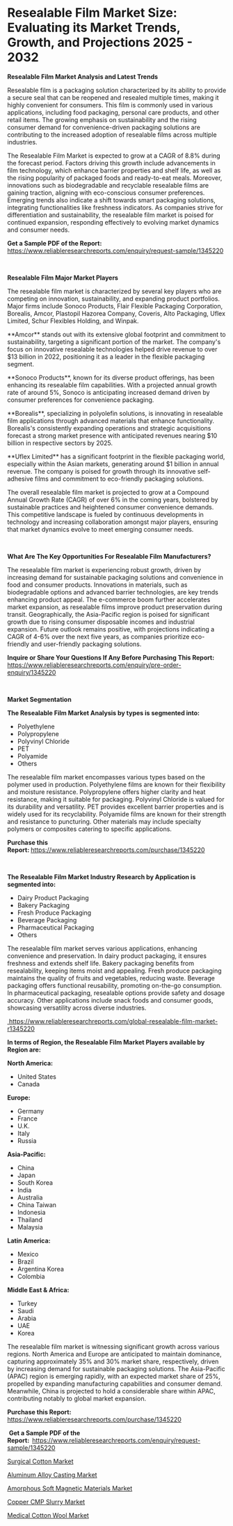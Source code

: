 <p><h1>Resealable Film Market Size: Evaluating its Market Trends, Growth, and Projections 2025 - 2032</h1></p><p><strong>Resealable Film Market Analysis and Latest Trends</strong></p>
<p><p>Resealable film is a packaging solution characterized by its ability to provide a secure seal that can be reopened and resealed multiple times, making it highly convenient for consumers. This film is commonly used in various applications, including food packaging, personal care products, and other retail items. The growing emphasis on sustainability and the rising consumer demand for convenience-driven packaging solutions are contributing to the increased adoption of resealable films across multiple industries.</p><p>The Resealable Film Market is expected to grow at a CAGR of 8.8% during the forecast period. Factors driving this growth include advancements in film technology, which enhance barrier properties and shelf life, as well as the rising popularity of packaged foods and ready-to-eat meals. Moreover, innovations such as biodegradable and recyclable resealable films are gaining traction, aligning with eco-conscious consumer preferences. Emerging trends also indicate a shift towards smart packaging solutions, integrating functionalities like freshness indicators. As companies strive for differentiation and sustainability, the resealable film market is poised for continued expansion, responding effectively to evolving market dynamics and consumer needs.</p></p>
<p><strong>Get a Sample PDF of the Report:&nbsp;</strong> <a href="https://www.reliableresearchreports.com/enquiry/request-sample/1345220?utm_campaign=37&utm_medium=2&utm_source=Github&utm_content=ia&utm_term=31032025&utm_id=resealable-film">https://www.reliableresearchreports.com/enquiry/request-sample/1345220</a></p>
<p>&nbsp;</p>
<p><strong>Resealable Film Major Market Players</strong></p>
<p><p>The resealable film market is characterized by several key players who are competing on innovation, sustainability, and expanding product portfolios. Major firms include Sonoco Products, Flair Flexible Packaging Corporation, Borealis, Amcor, Plastopil Hazorea Company, Coveris, Alto Packaging, Uflex Limited, Schur Flexibles Holding, and Winpak.</p><p>**Amcor** stands out with its extensive global footprint and commitment to sustainability, targeting a significant portion of the market. The company's focus on innovative resealable technologies helped drive revenue to over $13 billion in 2022, positioning it as a leader in the flexible packaging segment.</p><p>**Sonoco Products**, known for its diverse product offerings, has been enhancing its resealable film capabilities. With a projected annual growth rate of around 5%, Sonoco is anticipating increased demand driven by consumer preferences for convenience packaging. </p><p>**Borealis**, specializing in polyolefin solutions, is innovating in resealable film applications through advanced materials that enhance functionality. Borealis's consistently expanding operations and strategic acquisitions forecast a strong market presence with anticipated revenues nearing $10 billion in respective sectors by 2025.</p><p>**Uflex Limited** has a significant footprint in the flexible packaging world, especially within the Asian markets, generating around $1 billion in annual revenue. The company is poised for growth through its innovative self-adhesive films and commitment to eco-friendly packaging solutions. </p><p>The overall resealable film market is projected to grow at a Compound Annual Growth Rate (CAGR) of over 6% in the coming years, bolstered by sustainable practices and heightened consumer convenience demands. This competitive landscape is fueled by continuous developments in technology and increasing collaboration amongst major players, ensuring that market dynamics evolve to meet emerging consumer needs.</p></p>
<p>&nbsp;</p>
<p><strong>What Are The Key Opportunities For Resealable Film Manufacturers?</strong></p>
<p><p>The resealable film market is experiencing robust growth, driven by increasing demand for sustainable packaging solutions and convenience in food and consumer products. Innovations in materials, such as biodegradable options and advanced barrier technologies, are key trends enhancing product appeal. The e-commerce boom further accelerates market expansion, as resealable films improve product preservation during transit. Geographically, the Asia-Pacific region is poised for significant growth due to rising consumer disposable incomes and industrial expansion. Future outlook remains positive, with projections indicating a CAGR of 4-6% over the next five years, as companies prioritize eco-friendly and user-friendly packaging solutions.</p></p>
<p><strong>Inquire or Share Your Questions If Any Before Purchasing This Report:</strong> <a href="https://www.reliableresearchreports.com/enquiry/pre-order-enquiry/1345220?utm_campaign=37&utm_medium=2&utm_source=Github&utm_content=ia&utm_term=31032025&utm_id=resealable-film">https://www.reliableresearchreports.com/enquiry/pre-order-enquiry/1345220</a></p>
<p>&nbsp;</p>
<p><strong>Market Segmentation</strong></p>
<p><strong>The Resealable Film Market Analysis by types is segmented into:</strong></p>
<p><ul><li>Polyethylene</li><li>Polypropylene</li><li>Polyvinyl Chloride</li><li>PET</li><li>Polyamide</li><li>Others</li></ul></p>
<p><p>The resealable film market encompasses various types based on the polymer used in production. Polyethylene films are known for their flexibility and moisture resistance. Polypropylene offers higher clarity and heat resistance, making it suitable for packaging. Polyvinyl Chloride is valued for its durability and versatility. PET provides excellent barrier properties and is widely used for its recyclability. Polyamide films are known for their strength and resistance to puncturing. Other materials may include specialty polymers or composites catering to specific applications.</p></p>
<p><strong>Purchase this Report:&nbsp;</strong><a href="https://www.reliableresearchreports.com/purchase/1345220?utm_campaign=37&utm_medium=2&utm_source=Github&utm_content=ia&utm_term=31032025&utm_id=resealable-film">https://www.reliableresearchreports.com/purchase/1345220</a></p>
<p>&nbsp;</p>
<p><strong>The Resealable Film Market Industry Research by Application is segmented into:</strong></p>
<p><ul><li>Dairy Product Packaging</li><li>Bakery Packaging</li><li>Fresh Produce Packaging</li><li>Beverage Packaging</li><li>Pharmaceutical Packaging</li><li>Others</li></ul></p>
<p><p>The resealable film market serves various applications, enhancing convenience and preservation. In dairy product packaging, it ensures freshness and extends shelf life. Bakery packaging benefits from resealability, keeping items moist and appealing. Fresh produce packaging maintains the quality of fruits and vegetables, reducing waste. Beverage packaging offers functional reusability, promoting on-the-go consumption. In pharmaceutical packaging, resealable options provide safety and dosage accuracy. Other applications include snack foods and consumer goods, showcasing versatility across diverse industries.</p></p>
<p><a href="https://www.reliableresearchreports.com/global-resealable-film-market-r1345220?utm_campaign=37&utm_medium=2&utm_source=Github&utm_content=ia&utm_term=31032025&utm_id=resealable-film">&nbsp;https://www.reliableresearchreports.com/global-resealable-film-market-r1345220</a></p>
<p><strong>In terms of Region, the Resealable Film Market Players available by Region are:</strong></p>
<p>
    <p> <strong> North America: </strong>
        <ul>
            <li>United States</li>
            <li>Canada</li>
        </ul>
        </p> 
    <p> <strong> Europe: </strong>
        <ul>
            <li>Germany</li>
            <li>France</li>
            <li>U.K.</li>
            <li>Italy</li>
            <li>Russia</li>
        </ul>
        </p> 
    <p> <strong> Asia-Pacific: </strong>
        <ul>
            <li>China</li>
            <li>Japan</li>
            <li>South Korea</li>
            <li>India</li>
            <li>Australia</li>
            <li>China Taiwan</li>
            <li>Indonesia</li>
            <li>Thailand</li>
            <li>Malaysia</li>
        </ul>
        </p> 
    <p> <strong> Latin America: </strong>
        <ul>
            <li>Mexico</li>
            <li>Brazil</li>
            <li>Argentina Korea</li>
            <li>Colombia</li>
        </ul>
        </p> 
    <p> <strong> Middle East & Africa: </strong>
        <ul>
            <li>Turkey</li>
            <li>Saudi</li>
            <li>Arabia</li>
            <li>UAE</li>
            <li>Korea</li>
        </ul>
    </p>
    </p>
<p><p>The resealable film market is witnessing significant growth across various regions. North America and Europe are anticipated to maintain dominance, capturing approximately 35% and 30% market share, respectively, driven by increasing demand for sustainable packaging solutions. The Asia-Pacific (APAC) region is emerging rapidly, with an expected market share of 25%, propelled by expanding manufacturing capabilities and consumer demand. Meanwhile, China is projected to hold a considerable share within APAC, contributing notably to global market expansion.</p></p>
<p><strong>Purchase this Report: </strong><a href="https://www.reliableresearchreports.com/purchase/1345220?utm_campaign=37&utm_medium=2&utm_source=Github&utm_content=ia&utm_term=31032025&utm_id=resealable-film">https://www.reliableresearchreports.com/purchase/1345220</a></p>
<p>&nbsp;<strong>Get a Sample PDF of the Report:&nbsp;&nbsp;</strong><a href="https://www.reliableresearchreports.com/enquiry/request-sample/1345220?utm_campaign=37&utm_medium=2&utm_source=Github&utm_content=ia&utm_term=31032025&utm_id=resealable-film">https://www.reliableresearchreports.com/enquiry/request-sample/1345220</a></p>
<p><strong></strong></p>
<p><p><a href="https://github.com/molayrabeta/Market-Research-Report-List-1/blob/main/surgical-cotton-market.md?utm_campaign=37&utm_medium=2&utm_source=Github&utm_content=ia&utm_term=31032025&utm_id=resealable-film">Surgical Cotton Market</a></p><p><a href="https://github.com/koopalujale2/Market-Research-Report-List-1/blob/main/aluminum-alloy-casting-market.md?utm_campaign=37&utm_medium=2&utm_source=Github&utm_content=ia&utm_term=31032025&utm_id=resealable-film">Aluminum Alloy Casting Market</a></p><p><a href="https://github.com/rembaentin6f/Market-Research-Report-List-1/blob/main/amorphous-soft-magnetic-materials-market.md?utm_campaign=37&utm_medium=2&utm_source=Github&utm_content=ia&utm_term=31032025&utm_id=resealable-film">Amorphous Soft Magnetic Materials Market</a></p><p><a href="https://github.com/timayuethem/Market-Research-Report-List-1/blob/main/copper-cmp-slurry-market.md?utm_campaign=37&utm_medium=2&utm_source=Github&utm_content=ia&utm_term=31032025&utm_id=resealable-film">Copper CMP Slurry Market</a></p><p><a href="https://github.com/dukawashviro/Market-Research-Report-List-1/blob/main/medical-cotton-wool-market.md?utm_campaign=37&utm_medium=2&utm_source=Github&utm_content=ia&utm_term=31032025&utm_id=resealable-film">Medical Cotton Wool Market</a></p></p>